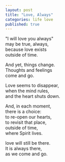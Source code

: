 ```yaml
---
layout: post
title: "Love, Always"
categories: life love
published: true
---
```


"I will love you always"  
may be true, always,  
because love exists  
outside of time.

And yet, things change.  
Thoughts and feelings  
come and go.

Love seems to disappear,  
when the mind rules,  
and the heart shuts down.

And, in each moment,  
there is a choice:  
to re-open our hearts,  
to revisit that place,  
outside of time,  
where Spirit lives.

love will still be there.  
It is always there,  
as we come and go.